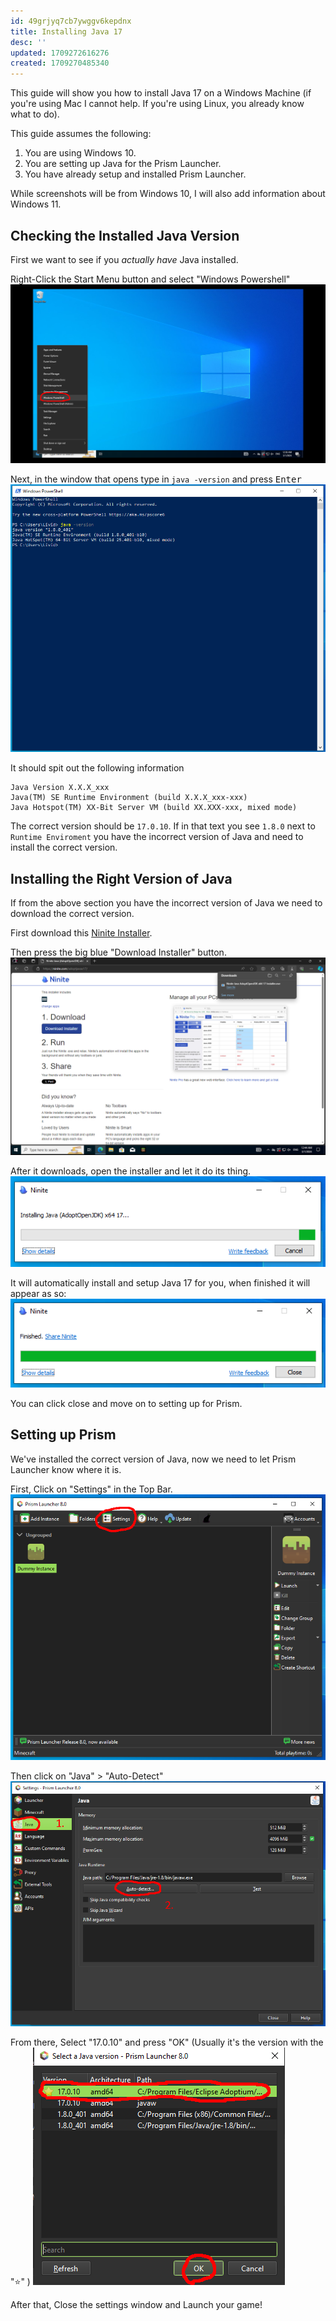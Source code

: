 ```yaml
---
id: 49grjyq7cb7ywggv6kepdnx
title: Installing Java 17
desc: ''
updated: 1709272616276
created: 1709270485340
---
```

This guide will show you how to install Java 17 on a Windows Machine (if you're using Mac I cannot help. If you're using Linux, you already know what to do).

This guide assumes the following:
1. You are using Windows 10.
2. You are setting up Java for the Prism Launcher.
3. You have already setup and installed Prism Launcher.

While screenshots will be from Windows 10, I will also add information about Windows 11.

## Checking the Installed Java Version
First we want to see if you *actually have* Java installed.

Right-Click the Start Menu button and select "Windows Powershell"
![](2024-03-01-00-37-20.png)

Next, in the window that opens type in `java -version` and press <kbd>Enter</kbd>
![](2024-03-01-00-38-35.png)

It should spit out the following information
```
Java Version X.X.X_xxx
Java(TM) SE Runtime Environment (build X.X.X_xxx-xxx)
Java Hotspot(TM) XX-Bit Server VM (build XX.XXX-xxx, mixed mode)
```

The correct version should be `17.0.10`. If in that text you see `1.8.0` next to `Runtime Enviroment` you have the incorrect version of Java and need to install the correct version.

## Installing the Right Version of Java
If from the above section you have the incorrect version of Java we need to download the correct version.

First download this [Ninite Installer](https://ninite.com/adoptjavax17/).

Then press the big blue "Download Installer" button.
![](2024-03-01-00-44-19.png)

After it downloads, open the installer and let it do its thing.
![](2024-03-01-00-45-53.png)

It will automatically install and setup Java 17 for you, when finished it will appear as so:
![](2024-03-01-00-46-43.png)

You can click close and move on to setting up for Prism.

## Setting up Prism
We've installed the correct version of Java, now we need to let Prism Launcher know where it is.

First, Click on "Settings" in the Top Bar.
![](2024-03-01-00-52-46.png)

Then click on "Java" > "Auto-Detect"
![](2024-03-01-00-54-35.png)

From there, Select "17.0.10" and press "OK" (Usually it's the version with the "⭐" )
![](2024-03-01-00-55-53.png)

After that, Close the settings window and Launch your game!